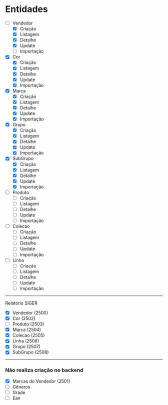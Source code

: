 # Entidades

- [ ] Vendedor
  - [x] Criação
  - [x] Listagem
  - [x] Detalhe
  - [x] Update
  - [ ] Importação
- [x] Cor
  - [x] Criação
  - [x] Listagem
  - [x] Detalhe
  - [x] Update
  - [x] Importação
- [x] Marca
  - [x] Criação
  - [x] Listagem
  - [x] Detalhe
  - [x] Update
  - [x] Importação
- [x] Grupo
  - [x] Criação
  - [x] Listagem
  - [x] Detalhe
  - [x] Update
  - [x] Importação
- [x] SubGrupo
  - [x] Criação
  - [x] Listagem
  - [x] Detalhe
  - [x] Update
  - [x] Importação
- [ ] Produto
  - [ ] Criação
  - [ ] Listagem
  - [ ] Detalhe
  - [ ] Update
  - [ ] Importação
- [ ] Colecao
  - [ ] Criação
  - [ ] Listagem
  - [ ] Detalhe
  - [ ] Update
  - [ ] Importação
- [ ] Linha
  - [ ] Criação
  - [ ] Listagem
  - [ ] Detalhe
  - [ ] Update
  - [ ] Importação

---

Relatório SIGER

- [x] Vendedor (2500)
- [x] Cor (2502)
- [ ] Produto (2503)
- [x] Marca (2504)
- [x] Colecao (2505)
- [x] Linha (2506)
- [x] Grupo (2507)
- [x] SubGrupo (2508)

---

### Não realiza criação no backend

- [x] Marcas do Vendedor (2501)
- [ ] Gêneros
- [ ] Grade
- [ ] Ean
